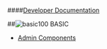 ####[Developer Documentation](https://github.com/massiveart/sulu-docs/tree/master/developer-documentation/ "Index of Developer Documentation")

##![basic](https://raw.github.com/massiveart/sulu-docs/master/system-requirements/images/basic.png)100 BASIC
* [Admin Components](https://github.com/sulu-cmf/docs/blob/master/developer-documentation/100-basic/admin-components.md "Admin Components")
